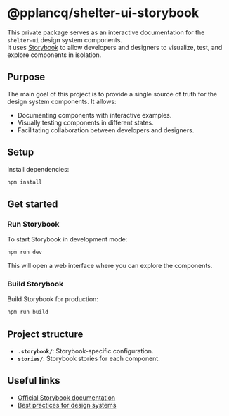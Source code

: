 # @pplancq/shelter-ui-storybook

This private package serves as an interactive documentation for the `shelter-ui` design system components.  
It uses [Storybook](https://storybook.js.org/) to allow developers and designers to visualize, test, and explore components in isolation.

## Purpose

The main goal of this project is to provide a single source of truth for the design system components. It allows:

- Documenting components with interactive examples.
- Visually testing components in different states.
- Facilitating collaboration between developers and designers.

## Setup

Install dependencies:

```bash
npm install
```

## Get started

### Run Storybook

To start Storybook in development mode:

```bash
npm run dev
```

This will open a web interface where you can explore the components.

### Build Storybook

Build Storybook for production:

```bash
npm run build
```

## Project structure

- **`.storybook/`**: Storybook-specific configuration.
- **`stories/`**: Storybook stories for each component.

## Useful links

- [Official Storybook documentation](https://storybook.js.org/docs)
- [Best practices for design systems](https://www.designsystems.com/)

